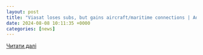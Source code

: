 ```yaml
---
layout: post
title: "Viasat loses subs, but gains aircraft/maritime connections | Advanced Television"
date: 2024-08-08 10:11:35 +0000
categories: [news]
---
```


[Читати далі](https://advanced-television.com/2024/08/08/viasat-loses-subs-but-gains-aircraft-maritime-connections/)
